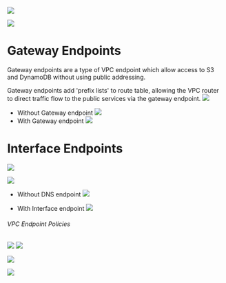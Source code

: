 ![](../images/2021-09-09-05-22-31.png)

![](../images/2021-09-09-05-24-36.png)

# Gateway Endpoints

Gateway endpoints are a type of VPC endpoint which allow access to S3 and DynamoDB without using public addressing.

Gateway endpoints add 'prefix lists' to route table, allowing the VPC router to direct traffic flow to the public services via the gateway endpoint.
![](../images/2021-09-09-05-29-59.png)

- Without Gateway endpoint
![](../images/2021-09-09-05-32-17.png)
- With Gateway endpoint
![](../images/2021-09-09-05-35-04.png)

# Interface Endpoints
![](../images/2021-09-09-05-38-33.png)

![](../images/2021-09-09-05-41-28.png)

- Without DNS endpoint
![](../images/2021-09-09-05-44-39.png)

- With Interface endpoint
 ![](../images/2021-09-09-05-48-05.png)

 ###### VPC Endpoint Policies
 ![](../images/2021-09-09-06-00-59.png)
 ![](../images/2021-09-09-06-02-46.png)

 ![](../images/2021-09-09-06-04-09.png)

 ![](../images/2021-09-09-06-07-33.png)